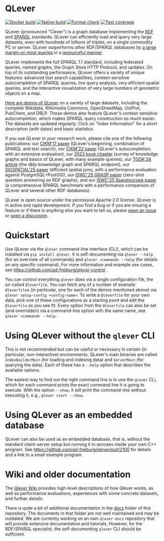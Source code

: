 # QLever

[![Docker build](https://github.com/ad-freiburg/QLever/actions/workflows/docker-publish.yml/badge.svg)](https://github.com/ad-freiburg/QLever/actions/workflows/docker-publish.yml)
[![Native build](https://github.com/ad-freiburg/qlever/actions/workflows/native-build.yml/badge.svg)](https://github.com/ad-freiburg/qlever/actions/workflows/native-build.yml)
[![Format check](https://github.com/ad-freiburg/qlever/actions/workflows/format-check.yml/badge.svg)](https://github.com/ad-freiburg/qlever/actions/workflows/format-check.yml)
[![Test coverage](https://codecov.io/github/ad-freiburg/qlever/branch/master/graph/badge.svg?token=OHcEh02rW0)](https://codecov.io/github/ad-freiburg/qlever)

QLever (pronounced "Clever") is a graph database implementing the
[RDF](https://www.w3.org/TR/rdf11-concepts/) and
[SPARQL](https://www.w3.org/TR/sparql11-overview/) standards. QLever can
efficiently load and query very large datasets, even with hundreds of billions
of triples, on a single commodity PC or server. QLever outperforms other RDF/SPARQL
databases by [a large margin on most queries](https://qlever.dev/evaluation) in a
[resourceful manner](https://github.com/ad-freiburg/qlever/wiki/QLever-performance-evaluation-and-comparison-to-other-SPARQL-engines).

QLever implements the full SPARQL 1.1 standard, including federated queries,
named graphs, the Graph Store HTTP Protocol, and updates. On top of its
outstanding performance, QLever offers a variety of unique features: advanced
text search capabilities, context-sensitive autocompletion of SPARQL queries,
live query analysis, very efficient spatial queries, and the interactive
visualization of very large numbers of geometric objects on a map.

[Here are demos of QLever](http://qlever.cs.uni-freiburg.de) on a variety of
large datasets, including the complete Wikidata, Wikimedia Commons,
OpenStreetMap, UniProt, PubChem, and DBLP. Those demos also feature QLever's
context-sensitive autocompletion, which makes SPARQL query construction so much
easier. The datasets are updated regularly. Click on "Index Information" for a
short description (with dates) and basic statistics.

If you use QLever in your research work, please cite one of the following publications:
our [CIKM'17 paper](https://ad-publications.informatik.uni-freiburg.de/CIKM_qlever_BB_2017.pdf) (QLever's beginning, combination of SPARQL and text search),
our [CIKM'22 paper](https://ad-publications.cs.uni-freiburg.de/CIKM_sparql_autocompletion_BKKKS_2022.pdf) (QLever's autocompletion, with an extensive evaluation),
our [2023 book chapter](https://ad-publications.cs.uni-freiburg.de/CHAPTER_knowledge_graphs_BKKK_2023.pdf) (survey of knowledge graphs and basics of QLever, with many example queries),
our [TGDK'24 article](https://drops.dagstuhl.de/entities/document/10.4230/TGDK.2.2.3) (the dblp knowledge graph and SPARQL endpoint),
our [SIGSPATIAL'25
paper](https://ad-publications.cs.uni-freiburg.de/SIGSPATIAL_spatialjoin_BBK_2025.pdf)
(efficient spatial joins, with a performance evaluation against PostgreSQL+PostGIS),
our [ISWC'25 GRASP paper](https://ad-publications.cs.uni-freiburg.de/ISWC_grasp_WB_2025.pdf) (zero-shot question answering on RDF graphs),
and our [ISWC'25 Sparqloscope paper](https://ad-publications.cs.uni-freiburg.de/ISWC_sparqloscope_BKTU_2025.pdf)
(a comprehensive SPARQL benchmark with a performance comparison of QLever and
several other RDF databases).

QLever is open source under the permissive Apache 2.0 license. QLever is in
active and rapid development. If you find a bug or if you are missing a feature
or if there is anything else you want to tell us, please [open an
issue](https://github.com/ad-freiburg/qlever/issues) or [open a
discussion](https://github.com/ad-freiburg/qlever/discussions).

# Quickstart

Use QLever via the `qlever` command-line interface (CLI),  which can be
installed via `pip install qlever`. It is self-documenting via `qlever --help`
(for an overview of all commands) and `qlever <command> --help` (for details on
any specific command). For more information and example use cases, see
https://github.com/ad-freiburg/qlever-control .

You can control everything `qlever` does via a single configuration file, the
so-called `Qleverfile`. You can fetch any of a number of example `Qleverfile`s
(in particular, one for each of the demos mentioned above) via `qlever
setup-config <config-name>`. To write a `Qleverfile` for your own data, pick
one of these configurations as a starting point and edit the `Qleverfile` as
you see fit. Every option from the `Qleverfile` can also be set (and
overridden) via a command-line option with the same name, see `qlever <command>
--help`.


# Using QLever without the `qlever` CLI

This is not recommended but can be useful or necessary in certain (in
particular, non-interactive) environments. QLever's main binaries are called
`IndexBuilderMain` (for loading and indexing data) and `ServerMain` (for
querying the data). Each of these has a `--help` option that describes the
available options.

The easiest way to find out the right command line is to use the `qlever` CLI,
which for each command prints the exact command line it is going to execute.
With the option `--show`, it will print the command-line without executing it,
e.g., `qlever start --show`.

# Using QLever as an embedded database

QLever can also be used as an embedded database, that is, without the standard
client-server setup but running it in-process inside your own C++ program.
See https://github.com/ad-freiburg/qlever/pull/2100 for details and a link to a
small example program.

# Wiki and older documentation

The [Qlever Wiki](https://github.com/ad-freiburg/qlever/wiki) provides
high-level descriptions of how Qlever works, as well as performance evaluations,
experiences with some concrete datasets, and further details.

There is quite a bit of additional documentation in the [docs](docs) folder of
this repository. The documents in that folder are not well maintained and may
be outdated. We are currently working on an own `qlever-docs` repository that
will provide extensive documentation and tutorials. However, for the RDF/SPARQL
specialist, the self-documenting `qlever` CLI should be sufficient.
